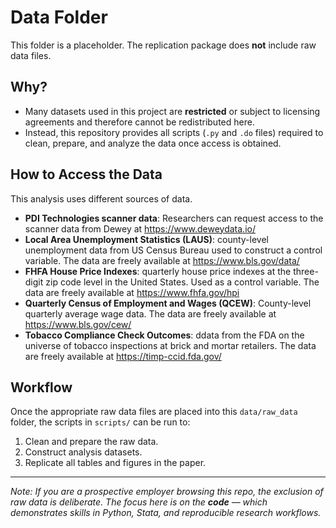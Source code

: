 
# Data Folder

This folder is a placeholder. The replication package does **not** include raw data files.

## Why?
- Many datasets used in this project are **restricted** or subject to licensing agreements and therefore cannot be redistributed here.
- Instead, this repository provides all scripts (`.py` and `.do` files) required to clean, prepare, and analyze the data once access is obtained.

## How to Access the Data
This analysis uses different sources of data.
- **PDI Technologies scanner data**: Researchers can request access to the scanner data from Dewey at https://www.deweydata.io/
- **Local Area Unemployment Statistics (LAUS)**: county-level unemployment data from US Census Bureau used to construct a control variable. The data are freely available at https://www.bls.gov/data/
- **FHFA House Price Indexes**: quarterly house price indexes at the three-digit zip code level in the United States. Used as a control variable. The data are freely available at https://www.fhfa.gov/hpi
- **Quarterly Census of Employment and Wages (QCEW)**: County-level quarterly average wage data. The data are freely available at https://www.bls.gov/cew/
- **Tobacco Compliance Check Outcomes**: ddata from the FDA on the universe of tobacco inspections at brick and mortar retailers. The data are freely available at https://timp-ccid.fda.gov/

## Workflow
Once the appropriate raw data files are placed into this `data/raw_data` folder, the scripts in `scripts/` can be run to:
1. Clean and prepare the raw data.
2. Construct analysis datasets.
3. Replicate all tables and figures in the paper.

---
*Note: If you are a prospective employer browsing this repo, the exclusion of raw data is deliberate. The focus here is on the **code** — which demonstrates skills in Python, Stata, and reproducible research workflows.*
